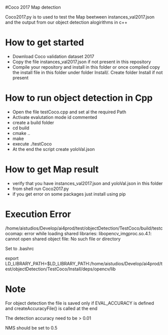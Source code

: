 #Coco 2017 Map detection

Coco2017.py is to used to test the Map beetween instances_val2017.json and the output from our object detection alogirithms in c++

# How to get started

- Download Coco validation dataset 2017 
- Copy the file instances_val2017.json if not present in this repository
- Compile your repository and install in this folder or once compiled copy the install file in this folder under folder Install/. Create folder Install if not present

# How to run object detection in Cpp

- Open the file testCoco.cpp and set al the required Path
- Activate evalutation mode id commented
- create a build folder
- cd build
- cmake ..
- make
- execute ./testCoco
- At the end the script create yoloVal.json

# How to get Map result

- verify that you have instances_val2017.json and yoloVal.json in this folder
- from shell run Coco2017.py 
- if you get error on some packages just install using pip


# Execution Error

/home/aistudios/Develop/ai4prod/test/objectDetection/TestCoco/build/testcocomap: error while loading shared libraries: libopencv_imgproc.so.4.1: cannot open shared object file: No such file or directory

Set to .bashrc

export LD_LIBRARY_PATH=$LD_LIBRARY_PATH:/home/aistudios/Develop/ai4prod/test/objectDetection/TestCoco/Install/deps/opencv/lib


# Note

For object detection the file is saved only if EVAL_ACCURACY is defined and createAccuracyFile() is called at the end

The detection accuracy need to be > 0.01

NMS should be set to 0.5
